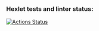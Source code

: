 ### Hexlet tests and linter status:
[![Actions Status](https://github.com/Kulik1987/java-project-61/workflows/hexlet-check/badge.svg)](https://github.com/Kulik1987/java-project-61/actions)